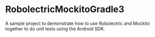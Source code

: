 # RobolectricMockitoGradle3
A sample project to demonstrate how to use Robolectric and Mockito together to do unit tests using the Android SDK.
